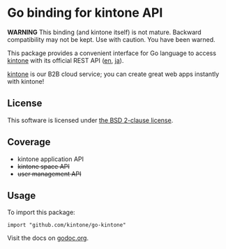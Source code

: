 Go binding for kintone API
==========================

**WARNING**
This binding (and kintone itself) is not mature.
Backward compatibility may not be kept.  Use with caution.
You have been warned.

This package provides a convenient interface for Go language
to access [kintone][] with its official REST API ([en][APIen], [ja][APIja]).

[kintone][] is our B2B cloud service; you can create great web apps instantly with kintone!

License
-------

This software is licensed under [the BSD 2-clause license][bsd2].

Coverage
--------

* kintone application API
* ~~kintone space API~~
* ~~user management API~~

Usage
-----

To import this package:

    import "github.com/kintone/go-kintone"

Visit the docs on [godoc.org][godoc].

[kintone]: https://kintone.cybozu.com/us/
[APIen]: http://developers.kintone.com/
[APIja]: https://developers.cybozu.com/
[bsd2]: http://opensource.org/licenses/BSD-2-Clause
[godoc]: http://godoc.org/github.com/kintone/go-kintone
